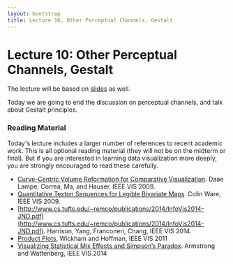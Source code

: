 ```yaml
---
layout: bootstrap
title: Lecture 10, Other Perceptual Channels, Gestalt
---
```


# Lecture 10: Other Perceptual Channels, Gestalt

The lecture will be based on
[slides](../slides/Other%20Channels%202.pdf) as well. 

Today we are going to end the discussion on perceptual channels, and
talk about Gestalt principles.

### Reading Material

Today's lecture includes a larger number of references to recent
academic work. This is all optional reading material (they will not
be on the midterm or final). But if you are interested in learning
data visualization more deeply, you are strongly encouraged to read
these carefully.

* [Curve-Centric Volume Reformation for Comparative Visualization](https://bora.uib.no/bitstream/handle/1956/5299/42144%20Daae%20Lampe%20part%203.pdf?sequence=1&isAllowed=y). Daae
  Lampe, Correa, Ma, and Hauser. IEEE VIS 2009.
* [Quantitative Texton Sequences for Legible Bivariate Maps](http://ccom.unh.edu/vislab/PDFs/QTonS.pdf). Colin
  Ware, IEEE VIS 2009.
* [http://www.cs.tufts.edu/~remco/publications/2014/InfoVis2014-JND.pdf](http://www.cs.tufts.edu/~remco/publications/2014/InfoVis2014-JND.pdf). Harrison,
  Yang, Franconeri, Chang, IEEE VIS 2014.
* [Product Plots](http://vita.had.co.nz/papers/prodplots.html),
  Wickham and Hoffman, IEEE VIS 2011
* [Visualizing Statistical Mix Effects and Simpson’s Paradox](http://static.googleusercontent.com/media/research.google.com/en//pubs/archive/42901.pdf). Armstrong
  and Wattenberg, IEEE VIS 2014


